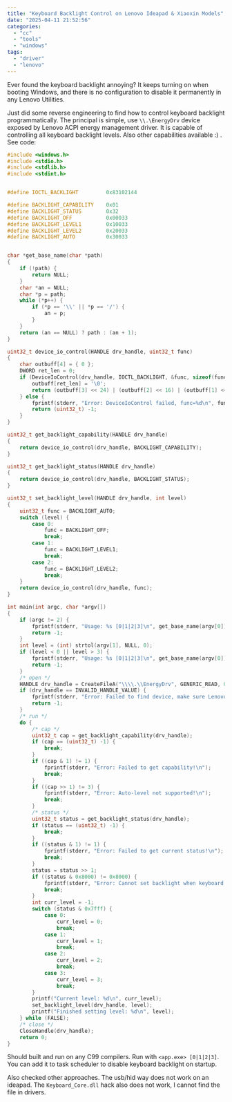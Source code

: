 ```yaml
---
title: "Keyboard Backlight Control on Lenovo Ideapad & Xiaoxin Models"
date: "2025-04-11 21:52:56"
categories: 
  - "cc"
  - "tools"
  - "windows"
tags: 
  - "driver"
  - "lenovo"
---
```


Ever found the keyboard backlight annoying? It keeps turning on when booting Windows, and there is no configuration to disable it permanently in any Lenovo Utilities.

Just did some reverse engineering to find how to control keyboard backlight programmatically. The principal is simple, use `\\.\EnergyDrv` device exposed by Lenovo ACPI energy management driver. It is capable of controlling all keyboard backlight levels. Also other capabilities available :) . See code:

```c
#include <windows.h>
#include <stdio.h>
#include <stdlib.h>
#include <stdint.h>


#define IOCTL_BACKLIGHT         0x83102144

#define BACKLIGHT_CAPABILITY    0x01
#define BACKLIGHT_STATUS        0x32
#define BACKLIGHT_OFF           0x00033
#define BACKLIGHT_LEVEL1        0x10033
#define BACKLIGHT_LEVEL2        0x20033
#define BACKLIGHT_AUTO          0x30033


char *get_base_name(char *path)
{
    if (!path) {
        return NULL;
    }
    char *an = NULL;
    char *p = path;
    while (*p++) {
        if (*p == '\\' || *p == '/') {
            an = p;
        }
    }
    return (an == NULL) ? path : (an + 1);
}

uint32_t device_io_control(HANDLE drv_handle, uint32_t func)
{
    char outbuff[4] = { 0 };
    DWORD ret_len = 0;
    if (DeviceIoControl(drv_handle, IOCTL_BACKLIGHT, &func, sizeof(func), outbuff, sizeof(outbuff), &ret_len, NULL)) {
        outbuff[ret_len] = '\0';
        return (outbuff[3] << 24) | (outbuff[2] << 16) | (outbuff[1] << 8) | outbuff[0];
    } else {
        fprintf(stderr, "Error: DeviceIoControl failed, func=%d\n", func);
        return (uint32_t) -1;
    }
}

uint32_t get_backlight_capability(HANDLE drv_handle)
{
    return device_io_control(drv_handle, BACKLIGHT_CAPABILITY);
}

uint32_t get_backlight_status(HANDLE drv_handle)
{
    return device_io_control(drv_handle, BACKLIGHT_STATUS);
}

uint32_t set_backlight_level(HANDLE drv_handle, int level)
{
    uint32_t func = BACKLIGHT_AUTO;
    switch (level) {
        case 0:
            func = BACKLIGHT_OFF;
            break;
        case 1:
            func = BACKLIGHT_LEVEL1;
            break;
        case 2:
            func = BACKLIGHT_LEVEL2;
            break;
    }
    return device_io_control(drv_handle, func);
}

int main(int argc, char *argv[])
{
    if (argc != 2) {
        fprintf(stderr, "Usage: %s [0|1|2|3]\n", get_base_name(argv[0]));
        return -1;
    }
    int level = (int) strtol(argv[1], NULL, 0);
    if (level < 0 || level > 3) {
        fprintf(stderr, "Usage: %s [0|1|2|3]\n", get_base_name(argv[0]));
        return -1;
    }
    /* open */
    HANDLE drv_handle = CreateFileA("\\\\.\\EnergyDrv", GENERIC_READ, 0, NULL, OPEN_EXISTING, FILE_ATTRIBUTE_NORMAL, NULL);
    if (drv_handle == INVALID_HANDLE_VALUE) {
        fprintf(stderr, "Error: Failed to find device, make sure Lenovo energy management driver is installed!\n");
        return -1;
    }
    /* run */
    do {
        /* cap */
        uint32_t cap = get_backlight_capability(drv_handle);
        if (cap == (uint32_t) -1) {
            break;
        }
        if ((cap & 1) != 1) {
            fprintf(stderr, "Error: Failed to get capability!\n");
            break;
        }
        if ((cap >> 1) != 3) {
            fprintf(stderr, "Error: Auto-level not supported!\n");
            break;
        }
        /* status */
        uint32_t status = get_backlight_status(drv_handle);
        if (status == (uint32_t) -1) {
            break;
        }
        if ((status & 1) != 1) {
            fprintf(stderr, "Error: Failed to get current status!\n");
            break;
        }
        status = status >> 1;
        if ((status & 0x8000) != 0x8000) {
            fprintf(stderr, "Error: Cannot set backlight when keyboard is disabled!\n");
            break;
        }
        int curr_level = -1;
        switch (status & 0x7fff) {
            case 0:
                curr_level = 0;
                break;
            case 1:
                curr_level = 1;
                break;
            case 2:
                curr_level = 2;
                break;
            case 3:
                curr_level = 3;
                break;
        }
        printf("Current level: %d\n", curr_level);
        set_backlight_level(drv_handle, level);
        printf("Finished setting level: %d\n", level);
    } while (FALSE);
    /* close */
    CloseHandle(drv_handle);
    return 0;
}
```

Should built and run on any C99 compilers. Run with `<app.exe> [0|1|2|3]`. You can add it to task scheduler to disable keyboard backlight on startup.

Also checked other approaches. The usb/hid way does not work on an ideapad. The `Keyboard_Core.dll` hack also does not work, I cannot find the file in drivers.
